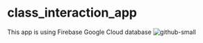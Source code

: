 # class_interaction_app
This app is using Firebase Google Cloud database
![github-small](images/Screenshot_1584114944.png)
